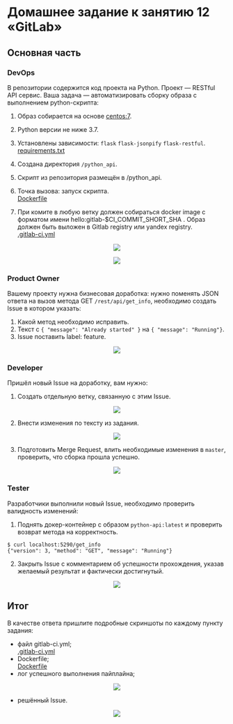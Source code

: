 # Домашнее задание к занятию 12 «GitLab»

## Основная часть

### DevOps

В репозитории содержится код проекта на Python. Проект — RESTful API сервис. Ваша задача — автоматизировать сборку образа с выполнением python-скрипта:

1. Образ собирается на основе [centos:7](https://hub.docker.com/_/centos?tab=tags&page=1&ordering=last_updated).
2. Python версии не ниже 3.7.
3. Установлены зависимости: `flask` `flask-jsonpify` `flask-restful`.  
[requirements.txt](https://github.com/kibernetiq/netology_gitlab/blob/main/requirements.txt)
4. Создана директория `/python_api`.
5. Скрипт из репозитория размещён в /python_api.
6. Точка вызова: запуск скрипта.  
[Dockerfile](https://github.com/kibernetiq/netology_gitlab/blob/main/Dockerfile)

7. При комите в любую ветку должен собираться docker image с форматом имени hello:gitlab-$CI_COMMIT_SHORT_SHA . Образ должен быть выложен в Gitlab registry или yandex registry.   
[.gitlab-ci.yml](https://github.com/kibernetiq/netology_gitlab/blob/main/.gitlab-ci.yml)
<p align="center">
  <img src="./Screenshots/1.png">
</p>
<p align="center">
  <img src="./Screenshots/2.png">
</p>


### Product Owner

Вашему проекту нужна бизнесовая доработка: нужно поменять JSON ответа на вызов метода GET `/rest/api/get_info`, необходимо создать Issue в котором указать:

1. Какой метод необходимо исправить.
2. Текст с `{ "message": "Already started" }` на `{ "message": "Running"}`.
3. Issue поставить label: feature.
<p align="center">
  <img src="./Screenshots/4.png">
</p>


### Developer

Пришёл новый Issue на доработку, вам нужно:

1. Создать отдельную ветку, связанную с этим Issue.
<p align="center">
  <img src="./Screenshots/5.png">
</p>  

2. Внести изменения по тексту из задания.
<p align="center">
  <img src="./Screenshots/6.png">
</p>  

3. Подготовить Merge Request, влить необходимые изменения в `master`, проверить, что сборка прошла успешно.
<p align="center">
  <img src="./Screenshots/7.png">
</p>  


### Tester

Разработчики выполнили новый Issue, необходимо проверить валидность изменений:

1. Поднять докер-контейнер с образом `python-api:latest` и проверить возврат метода на корректность.
```
$ curl localhost:5290/get_info
{"version": 3, "method": "GET", "message": "Running"}
```
2. Закрыть Issue с комментарием об успешности прохождения, указав желаемый результат и фактически достигнутый.
<p align="center">
  <img src="./Screenshots/8.png">
</p>


## Итог

В качестве ответа пришлите подробные скриншоты по каждому пункту задания:

- файл gitlab-ci.yml;  
[.gitlab-ci.yml](https://github.com/kibernetiq/netology_gitlab/blob/main/.gitlab-ci.yml)
- Dockerfile;   
[Dockerfile](https://github.com/kibernetiq/netology_gitlab/blob/main/Dockerfile)
- лог успешного выполнения пайплайна;
<p align="center">
  <img src="./Screenshots/9.png">
</p>  

- решённый Issue.
<p align="center">
  <img src="./Screenshots/8.png">
</p>

